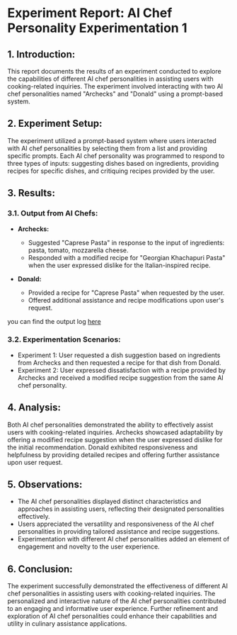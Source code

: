 # Experiment Report: AI Chef Personality Experimentation 1

## 1. Introduction:

This report documents the results of an experiment conducted to explore the capabilities of different AI chef personalities in assisting users with cooking-related inquiries. The experiment involved interacting with two AI chef personalities named "Archecks" and "Donald" using a prompt-based system.

## 2. Experiment Setup:

The experiment utilized a prompt-based system where users interacted with AI chef personalities by selecting them from a list and providing specific prompts. Each AI chef personality was programmed to respond to three types of inputs: suggesting dishes based on ingredients, providing recipes for specific dishes, and critiquing recipes provided by the user.

## 3. Results:

### 3.1. Output from AI Chefs:

- **Archecks:**

  - Suggested "Caprese Pasta" in response to the input of ingredients: pasta, tomato, mozzarella cheese.
  - Responded with a modified recipe for "Georgian Khachapuri Pasta" when the user expressed dislike for the Italian-inspired recipe.

- **Donald:**
  - Provided a recipe for "Caprese Pasta" when requested by the user.
  - Offered additional assistance and recipe modifications upon user's request.

you can find the output log [here](./output.txt)

### 3.2. Experimentation Scenarios:

- Experiment 1: User requested a dish suggestion based on ingredients from Archecks and then requested a recipe for that dish from Donald.
- Experiment 2: User expressed dissatisfaction with a recipe provided by Archecks and received a modified recipe suggestion from the same AI chef personality.

## 4. Analysis:

Both AI chef personalities demonstrated the ability to effectively assist users with cooking-related inquiries. Archecks showcased adaptability by offering a modified recipe suggestion when the user expressed dislike for the initial recommendation. Donald exhibited responsiveness and helpfulness by providing detailed recipes and offering further assistance upon user request.

## 5. Observations:

- The AI chef personalities displayed distinct characteristics and approaches in assisting users, reflecting their designated personalities effectively.
- Users appreciated the versatility and responsiveness of the AI chef personalities in providing tailored assistance and recipe suggestions.
- Experimentation with different AI chef personalities added an element of engagement and novelty to the user experience.

## 6. Conclusion:

The experiment successfully demonstrated the effectiveness of different AI chef personalities in assisting users with cooking-related inquiries. The personalized and interactive nature of the AI chef personalities contributed to an engaging and informative user experience. Further refinement and exploration of AI chef personalities could enhance their capabilities and utility in culinary assistance applications.
